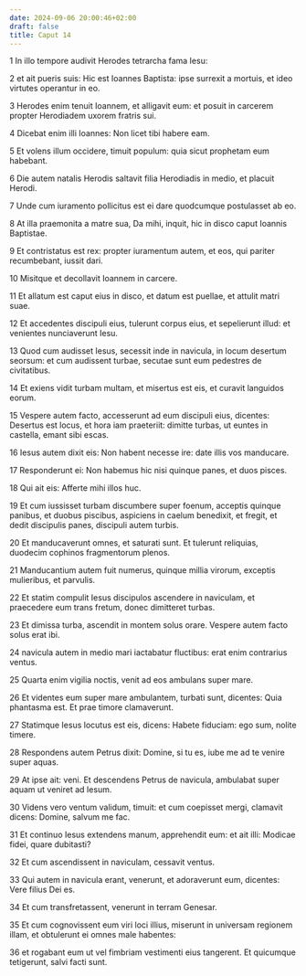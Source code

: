 ```yaml
---
date: 2024-09-06 20:00:46+02:00
draft: false
title: Caput 14
---
```





1 In illo tempore audivit Herodes tetrarcha fama Iesu:

2 et ait pueris suis: Hic est Ioannes Baptista: ipse surrexit a mortuis, et ideo virtutes operantur in eo.

3 Herodes enim tenuit Ioannem, et alligavit eum: et posuit in carcerem propter Herodiadem uxorem fratris sui.

4 Dicebat enim illi Ioannes: Non licet tibi habere eam.

5 Et volens illum occidere, timuit populum: quia sicut prophetam eum habebant.

6 Die autem natalis Herodis saltavit filia Herodiadis in medio, et placuit Herodi.

7 Unde cum iuramento pollicitus est ei dare quodcumque postulasset ab eo.

8 At illa praemonita a matre sua, Da mihi, inquit, hic in disco caput Ioannis Baptistae.

9 Et contristatus est rex: propter iuramentum autem, et eos, qui pariter recumbebant, iussit dari.

10 Misitque et decollavit Ioannem in carcere.

11 Et allatum est caput eius in disco, et datum est puellae, et attulit matri suae.

12 Et accedentes discipuli eius, tulerunt corpus eius, et sepelierunt illud: et venientes nunciaverunt Iesu.

13 Quod cum audisset Iesus, secessit inde in navicula, in locum desertum seorsum: et cum audissent turbae, secutae sunt eum pedestres de civitatibus.

14 Et exiens vidit turbam multam, et misertus est eis, et curavit languidos eorum.

15 Vespere autem facto, accesserunt ad eum discipuli eius, dicentes: Desertus est locus, et hora iam praeteriit: dimitte turbas, ut euntes in castella, emant sibi escas.

16 Iesus autem dixit eis: Non habent necesse ire: date illis vos manducare.

17 Responderunt ei: Non habemus hic nisi quinque panes, et duos pisces.

18 Qui ait eis: Afferte mihi illos huc.

19 Et cum iussisset turbam discumbere super foenum, acceptis quinque panibus, et duobus piscibus, aspiciens in caelum benedixit, et fregit, et dedit discipulis panes, discipuli autem turbis.

20 Et manducaverunt omnes, et saturati sunt. Et tulerunt reliquias, duodecim cophinos fragmentorum plenos.

21 Manducantium autem fuit numerus, quinque millia virorum, exceptis mulieribus, et parvulis.

22 Et statim compulit Iesus discipulos ascendere in naviculam, et praecedere eum trans fretum, donec dimitteret turbas.

23 Et dimissa turba, ascendit in montem solus orare. Vespere autem facto solus erat ibi.

24 navicula autem in medio mari iactabatur fluctibus: erat enim contrarius ventus.

25 Quarta enim vigilia noctis, venit ad eos ambulans super mare.

26 Et videntes eum super mare ambulantem, turbati sunt, dicentes: Quia phantasma est. Et prae timore clamaverunt.

27 Statimque Iesus locutus est eis, dicens: Habete fiduciam: ego sum, nolite timere.

28 Respondens autem Petrus dixit: Domine, si tu es, iube me ad te venire super aquas.

29 At ipse ait: veni. Et descendens Petrus de navicula, ambulabat super aquam ut veniret ad Iesum.

30 Videns vero ventum validum, timuit: et cum coepisset mergi, clamavit dicens: Domine, salvum me fac.

31 Et continuo Iesus extendens manum, apprehendit eum: et ait illi: Modicae fidei, quare dubitasti?

32 Et cum ascendissent in naviculam, cessavit ventus.

33 Qui autem in navicula erant, venerunt, et adoraverunt eum, dicentes: Vere filius Dei es.

34 Et cum transfretassent, venerunt in terram Genesar.

35 Et cum cognovissent eum viri loci illius, miserunt in universam regionem illam, et obtulerunt ei omnes male habentes:

36 et rogabant eum ut vel fimbriam vestimenti eius tangerent. Et quicumque tetigerunt, salvi facti sunt.

